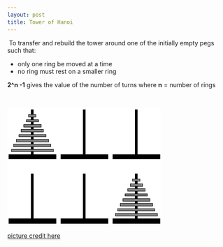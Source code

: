 ```yaml
---
layout: post
title: Tower of Hanoi
---
```


 To transfer and rebuild the tower around one of the initially empty pegs such that:

- only one ring be moved at a time
- no ring must rest on a smaller ring

**2^n -1** gives the value of the number of turns where **n** = number of rings

 

![](/img/hanoi_tower.gif)

[picture credit here](http://www.mactech.com/articles/mactech/Vol.02/02.01/Towers/img002.gif)

